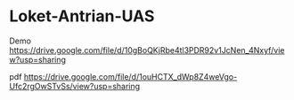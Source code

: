 # Loket-Antrian-UAS

Demo https://drive.google.com/file/d/10gBoQKjRbe4tl3PDR92v1JcNen_4Nxyf/view?usp=sharing

pdf https://drive.google.com/file/d/1ouHCTX_dWp8Z4weVgo-Ufc2rgOwSTvSs/view?usp=sharing
